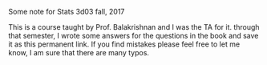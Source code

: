 Some note for Stats 3d03 fall, 2017

This is a course taught by Prof. Balakrishnan and I was the TA for it. through that semester, I wrote some answers for the questions in the book <Introduction to Mathematical Statistics> and save it as this permanent link. If you find mistakes please feel free to let me know, I am sure that there are many typos.
